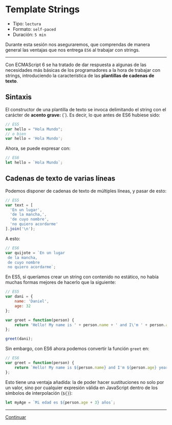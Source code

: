 # Template Strings

* Tipo: `lectura`
* Formato: `self-paced`
* Duración: `5 min`

Durante esta sesión nos aseguraremos, que comprendas de manera general las
ventajas que nos entrega `ES6` al trabajar con strings.

***

Con ECMAScript 6 se ha tratado de dar respuesta a algunas de las necesidades más
básicas de los programadores a la hora de trabajar con strings, introduciendo la
característica de las **plantillas de cadenas de texto**.

## Sintaxis

El constructor de una plantilla de texto se invoca delimitando el string con el
carácter de **acento grave:** (\`). Es decir, lo que antes de ES6 hubiese sido:

```javascript
// ES5
var hello = "Hola Mundo";
// o bien
var hello = 'Hola Mundo';
```

Ahora, se puede expresar con:

```javascript
// ES6
let hello = `Hola Mundo`;
```

## Cadenas de texto de varias líneas

Podemos disponer de cadenas de texto de múltiples líneas, y pasar de esto:

```javascript
// ES5
var text = [
  'En un lugar',
  'de la mancha,',
  'de cuyo nombre',
  'no quiero acordarme'
].join('\n');
```

A esto:

```javascript
// ES6
var quijote = `En un lugar
 de la mancha,
 de cuyo nombre
 no quiero acordarme`;
```

En ES5, si queríamos crear un string con contenido no estático, no había muchas
formas mejores de hacerlo que la siguiente:

```javascript
// ES5
var dani = {
    name: 'Daniel',
    age: 32
};

var greet = function(person) {
    return 'Hello! My name is ' + person.name + ' and I\'m ' + person.age + ' years old';
};

greet(dani);
```

Sin embargo, con ES6 ahora podemos convertir la función `greet` en:

```javascript
// ES6
var greet = function(person) {
    return `Hello! My name is ${person.name} and I'm ${person.age} years old`;
};
```

Esto tiene una ventaja añadida: la de poder hacer sustituciones no solo por un
valor, sino por cualquier expresión válida en JavaScript dentro de los símbolos
de interpolación (`${}`):

```javascript
let myAge = `Mi edad es ${person.age + 3} años`;
```

***

[Continuar](03-exercises.md)
